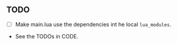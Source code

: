 ## TODO

- [ ] Make main.lua use the dependencies int he local `lua_modules`.
- See the TODOs in CODE.
